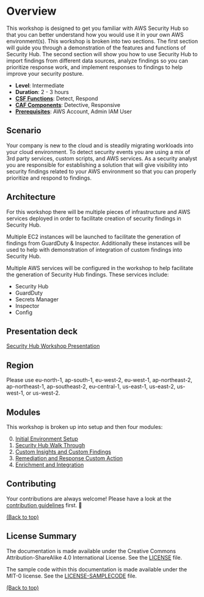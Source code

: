 # Overview

This workshop is designed to get you familiar with AWS Security Hub so that you can better understand how you would use it in your own AWS environment(s). This workshop is broken into two sections. The first section will guide you through a demonstration of the features and functions of Security Hub. The second section will show you how to use Security Hub to import findings from different data sources, analyze findings so you can prioritize response work, and implement responses to findings to help improve your security posture. 



* **Level**: Intermediate
* **Duration**: 2 - 3 hours
* **<a href="https://www.nist.gov/cyberframework/online-learning/components-framework" target="_blank">CSF Functions</a>**: Detect, Respond
* **<a href="https://d0.awsstatic.com/whitepapers/AWS_CAF_Security_Perspective.pdf" target="_blank">CAF Components</a>**: Detective, Responsive
* **<a href="https://awssecworkshops.com/getting-started/" target="_blank">Prerequisites</a>**: AWS Account, Admin IAM User

## Scenario

Your company is new to the cloud and is steadily migrating workloads into your cloud environment.  To detect security events you are using a mix of 3rd party services, custom scripts, and AWS services.  As a security analyst you are responsible for establishing a solution that will give visibility into security findings related to your AWS environment so that you can properly prioritize and respond to findings.   

## Architecture

For this workshop there will be multiple pieces of infrastructure and AWS services deployed in order to facilitate creation of security findings in Security Hub.  

Multiple EC2 instances will be launched to facilitate the generation of findings from GuardDuty & Inspector.  Additionally these instances will be used to help with demonstration of integration of custom findings into Security Hub.

Multiple AWS services will be configured in the workshop to help facilitate the generation of Security Hub findings.  These services include:
* Security Hub
* GuardDuty 
* Secrets Manager
* Inspector
* Config


## Presentation deck
[Security Hub Workshop Presentation](./security-hub-workshop-presentation.pdf)

## Region
Please use eu-north-1, ap-south-1, eu-west-2, eu-west-1, ap-northeast-2, ap-northeast-1, ap-southeast-2, eu-central-1, us-east-1, us-east-2, us-west-1, or us-west-2.

## Modules

This workshop is broken up into setup and then four modules: 

0. [Initial Environment Setup ](./00-environment-setup.md)
1. [Security Hub Walk Through ](./01-security-hub-walk-through.md)
2. [Custom Insights and Custom Findings](./02-custom-insights-findings.md) 
3. [Remediation and Response Custom Action](./03-remediation-and-response.md) 
4. [Enrichment and Integration](./04-enrichment-and-integration.md)



## Contributing
Your contributions are always welcome! Please have a look at the [contribution guidelines](contribute.md) first. :tada:

[(Back to top)](#Overview)

## License Summary

The documentation is made available under the Creative Commons Attribution-ShareAlike 4.0 International License. See the [LICENSE](LICENSE) file.

The sample code within this documentation is made available under the MIT-0 license. See the [LICENSE-SAMPLECODE](LICENSE-SAMPLECODE.md) file.

[(Back to top)](#Overview)
